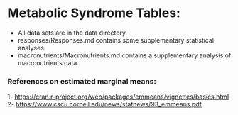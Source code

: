 # Metabolic Syndrome Tables:

- All data sets are in the data directory.
- responses/Responses.md contains some supplementary statistical analyses.
- macronutrients/Macronutrients.md contains a supplementary analysis of macronutrients data.

### References on estimated marginal means:

1- https://cran.r-project.org/web/packages/emmeans/vignettes/basics.html
2- https://www.cscu.cornell.edu/news/statnews/93_emmeans.pdf
